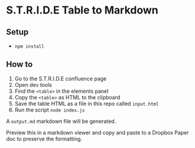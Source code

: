 # S.T.R.I.D.E Table to Markdown

## Setup

- `npm install`

## How to

1. Go to the S.T.R.I.D.E confluence page
2. Open dev tools
3. Find the `<table>` in the elements panel
4. Copy the `<table>` as HTML to the clipboard
5. Save the table HTML as a file in this repo called `input.html`
6. Run the script `node index.js`

A `output.md` markdown file will be generated. 

Preview this in a markdown viewer and copy and paste to a Dropbox Paper doc to preserve the formatting.
